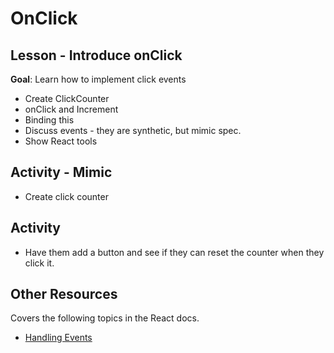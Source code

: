 # OnClick

## Lesson - Introduce onClick

**Goal**: Learn how to implement click events

* Create ClickCounter
* onClick and Increment
* Binding this
* Discuss events - they are synthetic, but mimic spec.
* Show React tools

## Activity - Mimic

* Create click counter

## Activity

* Have them add a button and see if they can reset the counter when they click it.

## Other Resources

Covers the following topics in the React docs.

* [Handling Events](https://reactjs.org/docs/handling-events.html)
